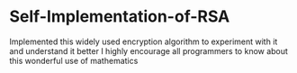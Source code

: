 # Self-Implementation-of-RSA
Implemented this widely used encryption algorithm to experiment with it and understand it better
I highly encourage all programmers to know about this wonderful use of mathematics
